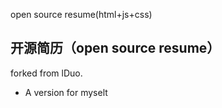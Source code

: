 
open source resume(html+js+css)

<h2>开源简历（open source resume）</h2>
forked from lDuo.

<ul>
  <li> A version for myselt</li>
</ul>


